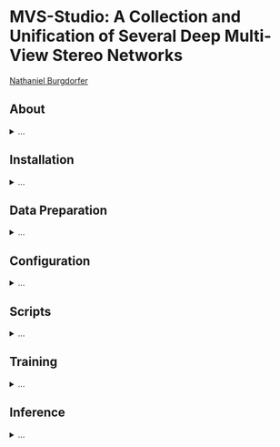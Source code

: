 # MVS-Studio: A Collection and Unification of Several Deep Multi-View Stereo Networks

[Nathaniel Burgdorfer](https://nburgdorfer.github.io)

## About
<details>
<summary>...</summary>
  
### Current Architectures
We are currently supporting the following network architectures:
-  MVSNet: Depth Inference for Unstructured Multi-view Stereo | [paper](https://openaccess.thecvf.com/content_ECCV_2018/papers/Yao_Yao_MVSNet_Depth_Inference_ECCV_2018_paper.pdf)
-  Non-parametric Depth Distribution Modelling based Depth Inference for Multi-view Stereo | [paper](https://openaccess.thecvf.com/content/CVPR2022/papers/Yang_Non-Parametric_Depth_Distribution_Modelling_Based_Depth_Inference_for_Multi-View_Stereo_CVPR_2022_paper.pdf)
-  Generalized Binary Search Network for Highly-Efficient Multi-View Stereo | [paper](https://openaccess.thecvf.com/content/CVPR2022/papers/Mi_Generalized_Binary_Search_Network_for_Highly-Efficient_Multi-View_Stereo_CVPR_2022_paper.pdf)

### Current Datasets
We are currently supporting the following datasets (see 'Data Preparation' for downloading each dataset):
-  DTU | [website](http://roboimagedata.compute.dtu.dk/?page_id=36)
-  Tanks & Temples | [website](https://www.tanksandtemples.org/)
</details>

## Installation
<details>
<summary>...</summary>
  
### Conda Environment
For our environment setup, we use [conda](https://www.anaconda.com/download/). Please install conda and run the following command:
```bash
conda create -n mvs_studio python=3.9
```

Once created, activate the environment:
```bash
conda activate mvs_studio
```

### Python Dependancies
With the conda environment activated, install the python dependencies:
```bash
pip install -r requirements.txt --user
```

This project uses [PyTorch](https://pytorch.org/) (currently supporting v2.2.2+cu118), please install the latest version:
```bash
pip install torch==2.2.2+cu118 torchvision==0.17.2+cu118 torchaudio==2.2.2+cu118 --index-url https://download.pytorch.org/whl/cu118
```

Please install [PyTorch3D](https://github.com/facebookresearch/pytorch3d) (currently supporting v0.7.6):
```bash
pip install git+https://github.com/facebookresearch/pytorch3d.git
```

Followed by [Tiny-Cuda-NN](https://github.com/NVlabs/tiny-cuda-nn) (currently supporting v1.7):
```bash
pip install git+https://github.com/NVlabs/tiny-cuda-nn/#subdirectory=bindings/torch
```

Lastly, please install [TorchSparse](https://github.com/mit-han-lab/torchsparse) (currently supporting v1.4.0):
```bash
sudo apt-get install libsparsehash-dev
```
```bash
pip install --upgrade git+https://github.com/mit-han-lab/torchsparse.git@v1.4.0
```
</details>

## Data Preparation
<details>
<summary>...</summary>
  
We provide several datasets used in our experiments in an organized and consistent format:
- [DTU](https://stevens0-my.sharepoint.com/:f:/g/personal/nburgdor_stevens_edu/Eq8I4ewt8z1Hs9JHtYLSeaMBOWBnaMgofIUk_Gbj6gisYw?e=c06ddg)
- [TNT]() (coming soon...)
- [BlendedMVS]() (coming soon...)
- [Replica]() (coming soon...)
- [ScanNet]() (coming soon...)

If you would like to use your own data, please feel free to create a new class for the dataset in `src/datasets/<DATASET>.py`. Please feel free to look at any of the existing implementations for reference. They are all very similar. NOTE: The `BaseDataset` class in the `src/dataset/BaseDataset.py` file should not need updating to support new datasets. Only the `build_dataset` function at the top of the file would need updating to be able to locate and import the new dataset. You will receive an error specifying your dataset cannot be found if you forget to update this function. Additionally, please update the ```choices=["ScanNet", "Replica", "DTU", "TNT"]``` list for the ```--dataset``` argument in the ```src/config.py``` file with your new dataset name for argument parsing.
</details>

## Configuration
<details>
<summary>...</summary>
  
Before running training or inference, please update the config file for the dataset you would like to run. The config files are located under `configs/<NETWORK>/<DATASET>/` (e.g. `configs/NP_CVP_MVSNet/DTU/DTU.yaml`). The only entries that need to be modified are the ones involving path information, shown in the following:

```yaml
data_path: <path-to-dataset>
output_path: <desired-output-path>
device: cuda:<desired-device-id>

eval:
  ckpt_file: <path-to-pretrained-model>
```
</details>

## Scripts
<details>
<summary>...</summary>
  
We provide two scripts, one for running training ```scripts/training.sh``` and one for running inference ```scripts/inference.sh```. These scripts take three required arguments as input:
```bash
script <DATASET> <NETWORK> <GPU-ID-VISIBILITY>
```

Below is an examples of running our training script on the DTU database using the NP-CVP-MVSNet network using GPU with ID=1 as the visible GPU:
```bash
./scripts/training.sh DTU NP_CVP_MVSNet 1
```

And similar for running inference:
```bash
./scripts/inference.sh DTU NP_CVP_MVSNet 1
```
</details>

## Training
<details>
<summary>...</summary>
  
When training any of the networks from scratch, a `./log/` folder will be created in the top-level directory of the repository, storing the current configuration as well as checkpoints for each epoch during training. If you would like to continue training from a specific checkpoint or pretrained model, edit the config file to include the path to the checkpoint:
```yaml
training:
  ckpt_file: <path-to-model-checkpoint>
```
Please leave this key blank (or comment out the path) if you do not wish to continue training from some model checkpoint. The scenes that will be used for training and validation are the ones listed in the files `configs/<NETWORK>/<DATASET>/scene_lists/[training|validation].txt`. The format for this file is one scene per line (case-sensitive) (NOTE: empty lines will be counted as a scene. Please remove them before running the scripts).
</details>

## Inference
<details>
<summary>...</summary>
  
We provide [pretrained models]() (coming soon...) for our method. Simply run the inference script with the desired arguments as show above.

These bash scripts will run the `inference.py` python script with the appropriate config file and dataset tag. The scenes that will be processed are the ones listed in the file `configs/<NETWORK>/<DATASET>/scene_lists/inference.txt`. The format for this file is one scene per line (case-sensitive) (NOTE: empty lines will be counted as a scene. Please remove them before running the scripts). For the DTU dataset, the `inference.py` script automatically evaluates all point clouds output from our system following our dense evaluation script.
</details>
